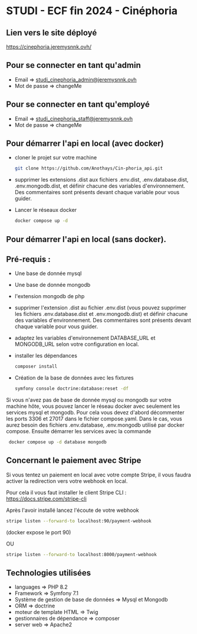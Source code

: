 # STUDI - ECF fin 2024 - Cinéphoria

## Lien vers le site déployé

https://cinephoria.jeremysnnk.ovh/

## Pour se connecter en tant qu'admin

- Email => studi_cinephoria_admin@jeremysnnk.ovh
- Mot de passe => changeMe

## Pour se connecter en tant qu'employé

- Email => studi_cinephoria_staff@jeremysnnk.ovh
- Mot de passe => changeMe

## Pour démarrer l'api en local (avec docker)

- cloner le projet sur votre machine
  ```bash
  git clone https://github.com/Anothays/Cin-phoria_api.git
  ```
- supprimer les extensions .dist aux fichiers .env.dist, .env.database.dist, .env.mongodb.dist, et définir chacune des variables d'environnement. Des commentaires sont présents devant chaque variable pour vous guider.
- Lancer le réseaux docker

  ```bash
  docker compose up -d
  ```

## Pour démarrer l'api en local (sans docker).

## Pré-requis :

- Une base de donnée mysql
- Une base de donnée mongodb
- l'extension mongodb de php

- supprimer l'extension .dist au fichier .env.dist (vous pouvez supprimer les fichiers .env.database.dist et .env.mongodb.dist) et définir chacune des variables d'environnement. Des commentaires sont présents devant chaque variable pour vous guider.

- adaptez les variables d'environnement DATABASE_URL et MONGODB_URL selon votre configuration en local.

- installer les dépendances
  ```bash
  composer install
  ```
- Création de la base de données avec les fixtures
  ```bash
  symfony console doctrine:database:reset -df
  ```

Si vous n'avez pas de base de donnée mysql ou mongodb sur votre machine hôte, vous pouvez lancer le réseau docker avec seulement les services mysql et mongodb. Pour cela vous devez d'abord décommenter les ports 3306 et 27017 dans le fichier compose.yaml.
Dans le cas, vous aurez besoin des fichiers .env.database, .env.mongodb utilisé par docker compose.
Ensuite démarrer les services avec la commande

```bash
 docker compose up -d database mongodb
```

## Concernant le paiement avec Stripe

Si vous tentez un paiement en local avec votre compte Stripe, il vous faudra activer la redirection vers votre webhook en local.

Pour cela il vous faut installer le client Stripe CLI : https://docs.stripe.com/stripe-cli

Après l'avoir installé lancez l'écoute de votre webhook

```bash
stripe listen --forward-to localhost:90/payment-webhook
```

(docker expose le port 90)

OU

```bash
stripe listen --forward-to localhost:8000/payment-webhook
```

## Technologies utilisées

- languages => PHP 8.2
- Framework => Symfony 7.1
- Système de gestion de base de données => Mysql et Mongodb
- ORM => doctrine
- moteur de template HTML => Twig
- gestionnaires de dépendance => composer
- server web => Apache2
